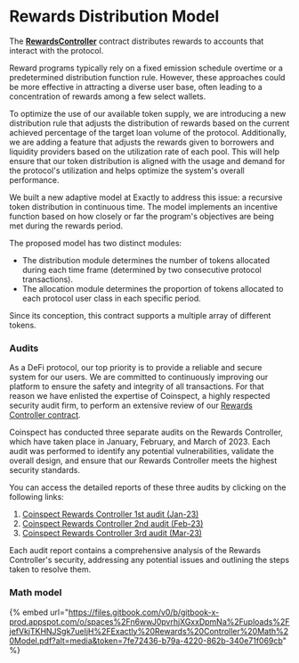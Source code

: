 # Rewards Distribution Model

The [**RewardsController**](https://docs.exact.ly/guides/protocol/rewardscontroller) contract distributes rewards to accounts that interact with the protocol.

Reward programs typically rely on a fixed emission schedule overtime or a predetermined distribution function rule. However, these approaches could be more effective in attracting a diverse user base, often leading to a concentration of rewards among a few select wallets.

To optimize the use of our available token supply, we are introducing a new distribution rule that adjusts the distribution of rewards based on the current achieved percentage of the target loan volume of the protocol. Additionally, we are adding a feature that adjusts the rewards given to borrowers and liquidity providers based on the utilization rate of each pool. This will help ensure that our token distribution is aligned with the usage and demand for the protocol's utilization and helps optimize the system's overall performance.

We built a new adaptive model at Exactly to address this issue: a recursive token distribution in continuous time. The model implements an incentive function based on how closely or far the program's objectives are being met during the rewards period.

The proposed model has two distinct modules:

* The distribution module determines the number of tokens allocated during each time frame (determined by two consecutive protocol transactions).
* The allocation module determines the proportion of tokens allocated to each protocol user class in each specific period.

Since its conception, this contract supports a multiple array of different tokens.

### Audits

As a DeFi protocol, our top priority is to provide a reliable and secure system for our users. We are committed to continuously improving our platform to ensure the safety and integrity of all transactions. For that reason we have enlisted the expertise of Coinspect, a highly respected security audit firm, to perform an extensive review of our [Rewards Controller contract](../protocol/rewardscontroller/).

Coinspect has conducted three separate audits on the Rewards Controller, which have taken place in January, February, and March of 2023. Each audit was performed to identify any potential vulnerabilities, validate the overall design, and ensure that our Rewards Controller meets the highest security standards.

You can access the detailed reports of these three audits by clicking on the following links:

1. [Coinspect Rewards Controller 1st audit (Jan-23)](https://github.com/exactly/audits/blob/main/Coinspect%20RewardsController%201st%20audit%20\(Jan-23\).pdf)
2. [Coinspect Rewards Controller 2nd audit (Feb-23)](https://github.com/exactly/audits/blob/main/Coinspect%20RewardsController%202nd%20audit%20\(Feb-23\).pdf)
3. [Coinspect Rewards Controller 3rd audit (Mar-23)](https://github.com/exactly/audits/blob/main/Coinspect%20RewardsController%203rd%20audit%20\(Mar-23\).pdf)

Each audit report contains a comprehensive analysis of the Rewards Controller's security, addressing any potential issues and outlining the steps taken to resolve them.

### Math model

{% embed url="https://files.gitbook.com/v0/b/gitbook-x-prod.appspot.com/o/spaces%2Fn6wwJ0pvrhjXGxxDpmNa%2Fuploads%2FjefVkjTKHNJSgk7ueIjH%2FExactly%20Rewards%20Controller%20Math%20Model.pdf?alt=media&token=7fe72436-b79a-4220-862b-340e71f069cb" %}
